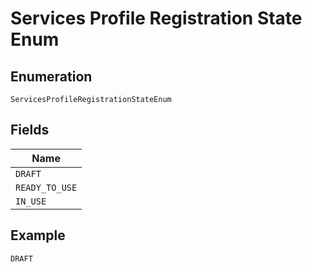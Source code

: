 
# Services Profile Registration State Enum

## Enumeration

`ServicesProfileRegistrationStateEnum`

## Fields

| Name |
|  --- |
| `DRAFT` |
| `READY_TO_USE` |
| `IN_USE` |

## Example

```
DRAFT
```

